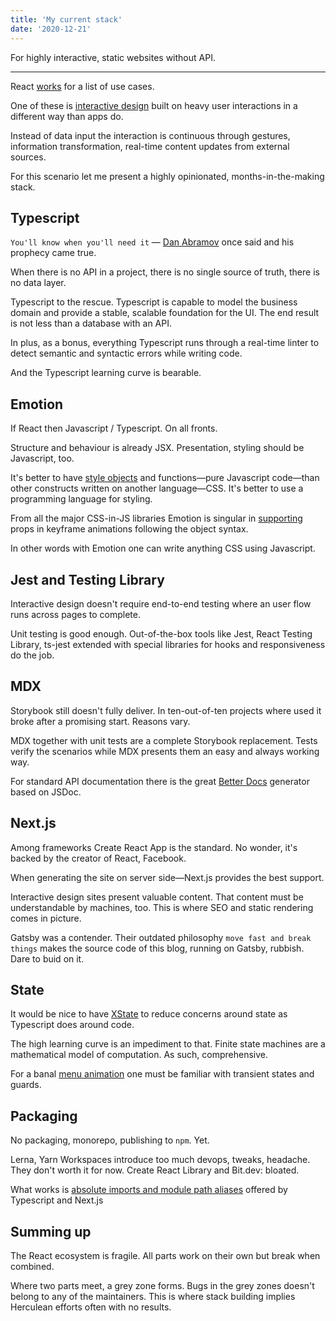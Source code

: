 ```yaml
---
title: 'My current stack'
date: '2020-12-21'
---
```


For highly interactive, static websites without API.

<!--more-->

---

React [works](http://metamn.io/react/things-ive-learnt-in-2020/) for a list of use cases.

One of these is [interactive design](https://en.wikipedia.org/wiki/Interactive_design) built on heavy user interactions in a different way than apps do.

Instead of data input the interaction is continuous through gestures, information transformation, real-time content updates from external sources.

For this scenario let me present a highly opinionated, months-in-the-making stack.

## Typescript

`You'll know when you'll need it` &mdash; [Dan Abramov](https://overreacted.io/) once said and his prophecy came true.

When there is no API in a project, there is no single source of truth, there is no data layer.

Typescript to the rescue. Typescript is capable to model the business domain and provide a stable, scalable foundation for the UI. The end result is not less than a database with an API.

In plus, as a bonus, everything Typescript runs through a real-time linter to detect semantic and syntactic errors while writing code.

And the Typescript learning curve is bearable.

## Emotion

If React then Javascript / Typescript. On all fronts.

Structure and behaviour is already JSX. Presentation, styling should be Javascript, too.

It's better to have [style objects](https://emotion.sh/docs/object-styles) and functions&mdash;pure Javascript code&mdash;than other constructs written on another language&mdash;CSS. It's better to use a programming language for styling.

From all the major CSS-in-JS libraries Emotion is singular in [supporting](https://github.com/osequi/hacks/blob/master/CSS-in-JS.md) props in keyframe animations following the object syntax.

In other words with Emotion one can write anything CSS using Javascript.

## Jest and Testing Library

Interactive design doesn't require end-to-end testing where an user flow runs across pages to complete.

Unit testing is good enough. Out-of-the-box tools like Jest, React Testing Library, ts-jest extended with special libraries for hooks and responsiveness do the job.

## MDX

Storybook still doesn't fully deliver. In ten-out-of-ten projects where used it broke after a promising start. Reasons vary.

MDX together with unit tests are a complete Storybook replacement. Tests verify the scenarios while MDX presents them an easy and always working way.

For standard API documentation there is the great [Better Docs](https://github.com/SoftwareBrothers/better-docs) generator based on JSDoc.

## Next.js

Among frameworks Create React App is the standard. No wonder, it's backed by the creator of React, Facebook.

When generating the site on server side&mdash;Next.js provides the best support.

Interactive design sites present valuable content. That content must be understandable by machines, too. This is where SEO and static rendering comes in picture.

Gatsby was a contender. Their outdated philosophy `move fast and break things` makes the source code of this blog, running on Gatsby, rubbish. Dare to buid on it.

## State

It would be nice to have [XState](https://xstate.js.org/) to reduce concerns around state as Typescript does around code.

The high learning curve is an impediment to that. Finite state machines are a mathematical model of computation. As such, comprehensive.

For a banal [menu animation](https://github.com/davidkpiano/xstate/issues/1702#issuecomment-740139365s) one must be familiar with transient states and guards.

## Packaging

No packaging, monorepo, publishing to `npm`. Yet.

Lerna, Yarn Workspaces introduce too much devops, tweaks, headache. They don't worth it for now.
Create React Library and Bit.dev: bloated. 

What works is [absolute imports and module path aliases](https://nextjs.org/docs/advanced-features/module-path-aliases) offered by Typescript and Next.js

## Summing up

The React ecosystem is fragile. All parts work on their own but break when combined.

Where two parts meet, a grey zone forms. Bugs in the grey zones doesn't belong to any of the maintainers. This is where stack building implies Herculean efforts often with no results.
